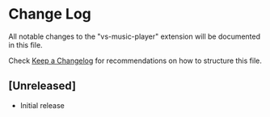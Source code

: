 # Change Log

All notable changes to the "vs-music-player" extension will be documented in this file.

Check [Keep a Changelog](http://keepachangelog.com/) for recommendations on how to structure this file.

## [Unreleased]

- Initial release